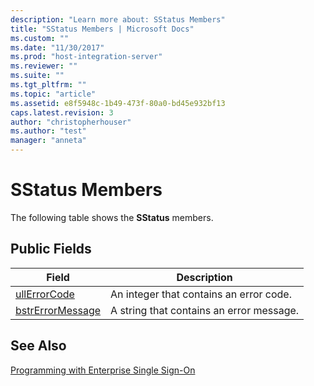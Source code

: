 ```yaml
---
description: "Learn more about: SStatus Members"
title: "SStatus Members | Microsoft Docs"
ms.custom: ""
ms.date: "11/30/2017"
ms.prod: "host-integration-server"
ms.reviewer: ""
ms.suite: ""
ms.tgt_pltfrm: ""
ms.topic: "article"
ms.assetid: e8f5948c-1b49-473f-80a0-bd45e932bf13
caps.latest.revision: 3
author: "christopherhouser"
ms.author: "test"
manager: "anneta"
---
```

# SStatus Members
The following table shows the **SStatus** members.  
  
## Public Fields  
  
|Field|Description|  
|-----------|-----------------|  
|[ullErrorCode](../esso/sstatus-ullerrorcode-field.md)|An integer that contains an error code.|  
|[bstrErrorMessage](../esso/sstatus-bstrerrormessage-field.md)|A string that contains an error message.|  
  
## See Also  
 [Programming with Enterprise Single Sign-On](../esso/programming-with-enterprise-single-sign-on.md)

